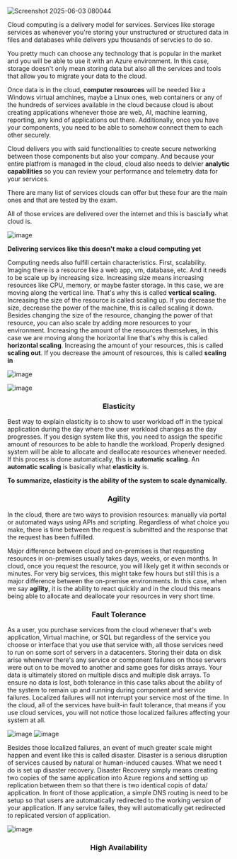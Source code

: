 ![Screenshot 2025-06-03 080044](https://github.com/user-attachments/assets/a2d1ef80-8ef9-459d-8cde-38cab63ef47a)

Cloud computing is a delivery model for services. Services like storage services as whenever you're storing your unstructured or structured data in files and databases while delivers ypu thousands of servcies to do so.

You pretty much can choose any technology that is popular in the market and you will be able to use it with an Azure environment. In this case, storage doesn't only mean storing data but also all the services and tools that allow you to migrate your data to the cloud.


Once data is in the cloud, **computer resources** will be needed like a Windows virtual amchines, maybe a Linux ones, web containers or any of the hundreds of services available in the cloud because cloud is about creating applications whenever those are web, AI, machine learning, reporting, any kind of applications out there. Additionally, once you have your components, you need to be able to somehow connect them to each other securely. 

Cloud delivers you with said functionalities to create secure networking between those components but also your company. And because your entire platfrom is managed in the cloud, cloud also needs to delvier **analytic capabilities** so you can review your performance and telemetry data for your services. 

There are many list of services clouds can offer but these four are the main ones and that are tested by the exam.


All of those ervices are delivered over the internet and this is bascially what cloud is.



![image](https://github.com/user-attachments/assets/44c93211-98b1-4724-a7eb-067b0650a0e9)


**Delivering services like this doesn't make a cloud computing yet**

Computing needs also fulfill certain characteristics. First, scalability. Imaging there is a resource like a web app, vm, database, etc.
And it needs to be scale up by increasing size. Increasing size means increasing resources like CPU, memory, or maybe faster storage. In this case, we are moving along the vertical line. That's why this is called **vertical scaling**. Increasing the size of the resource is called scaling up. If you decrease the size, decrease the power of the machine, this is called scaling it down.
Besides changing the size of the resource, changing the power of that resource, you can also scale by adding more resources to your environment. 
Increasing the amount of the resources themselves, in this case we are moving along the horizontal line that's why this is called **horizontal scaling**.
Increasing the amount of your resources, this is called **scaling out**. If you decrease the amount of resources, this is called **scaling in**


![image](https://github.com/user-attachments/assets/b5602c4c-1321-47f6-b8e6-78b86525d25b)


![image](https://github.com/user-attachments/assets/c0782c3b-b8b7-4b22-8858-57c9e7f64419)



<h3 align="center">Elasticity</h3>

Best way to explain elasticity is to show to user workload off in the typical application during the day where the user workload changes as the day progresses. If you design system like this, you need to assign the specific amount of resources to be able to handle the workload. Properly designed system will be able to allocate and deallocate resources whenever needed. If this process is done automatically, this is **automatic scaling**. An **automatic scaling** is basically what **elasticity** is.

**To summarize, elasticity is the ability of the system to scale dynamically.**




<h3 align="center">Agility</h3>

In the cloud, there are two ways to provision resources: manually via portal or automated ways using APIs and scripting. Regardless of what choice you make, there is time between the request is submitted and the response that the request has been fulfilled.

Major difference between cloud and on-premises is that requesting resources in on-premises usually takes days, weeks, or even months. In cloud, once you request the resource, you will likely get it within seconds or minutes. For very big services, this might take few hours but still this is a major difference between the on-premise environments. In this case, when we say **agility**, it is the ability to react quickly and in the cloud this means being able to allocate and deallocate your resources in very short time. 




<h3 align="center">Fault Tolerance</h3>

As a user, you purchase services from the cloud whenever that's web application, Virtual machine, or SQL but regardless of the service you choose or interface that you use that service with, all those services need to run on some sort of servers in a datacenters. Storing their data on disk arise whenever there's any service or component failures on those servers were out on to be moved to another and same goes for disks arrays. Your data is ultimately stored on multiple discs and multiple disk arrays. To ensure no data is lost, both tolerance in this case talks about the ability of the system to remain up and running during component and service failures. Localized failures will not interrupt your service most of the time. In the cloud, all of the services have built-in fault tolerance, that means if you use cloud services, you will not notice those localized failures affecting your system at all. 


![image](https://github.com/user-attachments/assets/99d3e507-e563-4146-a2e6-be4233aee2bc)
![image](https://github.com/user-attachments/assets/06f6b992-8eb6-4682-9467-3f87528153d9)


Besides those localized failures, an event of much greater scale might happen and event like this is called disaster. Disaster is a serious disruption of services caused by natural or human-induced causes. What we need t do is set up disaster recovery. Disaster Recovery simply means creating two copies of the same application into Azure regions and setting up replication between them so that there is two identical copis of data/ application. In front of those application, a simple DNS routing is need to be setup so that users are automatically redirected to the working version of your application. If any service failes, they will automatically get redirected to replicated version of application. 

![image](https://github.com/user-attachments/assets/02cbac29-c44e-43e5-b53b-1e961c94f03a)




<h3 align="center">High Availability</h3>

